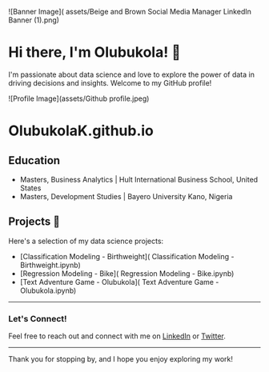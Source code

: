 ![Banner Image]( assets/Beige and Brown Social Media Manager LinkedIn Banner (1).png)

# Hi there, I'm Olubukola! 👋

I'm passionate about data science and love to explore the power of data in driving decisions and insights. 
Welcome to my GitHub profile!

![Profile Image](assets/Github profile.jpeg)

# OlubukolaK.github.io
## Education
- Masters, Business Analytics | Hult International Business School, United States
- Masters, Development Studies | Bayero University Kano, Nigeria

## Projects 🚀

Here's a selection of my data science projects:

- [Classification Modeling - Birthweight]( Classification Modeling - Birthweight.ipynb)
- [Regression Modeling - Bike]( Regression Modeling - Bike.ipynb)
- [Text Adventure Game - Olubukola]( Text Adventure Game - Olubukola.ipynb)

---

### Let's Connect!

Feel free to reach out and connect with me on [LinkedIn](YourLinkedInProfileLink) or [Twitter](YourTwitterProfileLink).

---

Thank you for stopping by, and I hope you enjoy exploring my work!
